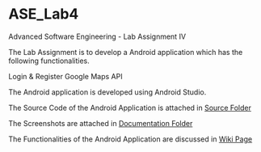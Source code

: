 # ASE_Lab4

Advanced Software Engineering - Lab Assignment IV

The Lab Assignment is to develop a Android application which has the following functionalities.

Login & Register
Google Maps API

The Android application is developed using Android Studio. 

The Source Code of the Android Application is attached in [Source Folder](https://github.com/BhavyaTeja/ASE_Lab4/tree/master/Source)

The Screenshots are attached in [Documentation Folder](https://github.com/BhavyaTeja/ASE_Lab4/tree/master/Documentation/Screenshots)

The Functionalities of the Android Application are discussed in [Wiki Page](https://github.com/BhavyaTeja/ASE_Lab4/wiki/Lab-Assignment-4-At-a-Glance)
